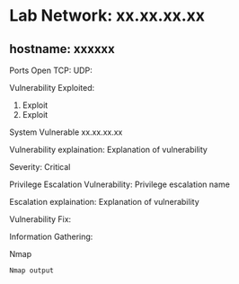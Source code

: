 # Lab Network: xx.xx.xx.xx

## hostname: xxxxxx

Ports Open
TCP: 
UDP: 

Vulnerability Exploited: 

1. Exploit
2. Exploit

System Vulnerable xx.xx.xx.xx

Vulnerability explaination: Explanation of vulnerability

Severity: Critical

Privilege Escalation Vulnerability: Privilege escalation name

Escalation explaination: Explanation of vulnerability

Vulnerability Fix: 

Information Gathering: 

Nmap

```
Nmap output
```

